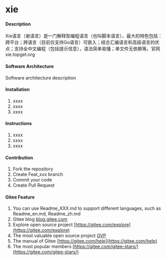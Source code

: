 # xie

#### Description
Xie语言（谢语言）是一门解释型编程语言（也叫脚本语言），最大的特色包括：跨平台；跨语言（目前仅支持Go语言）可嵌入；结合汇编语言和高级语言的优点；支持全中文编程（包括提示信息），语法简单易懂；单文件无依赖等。官网 xie.topget.org

#### Software Architecture
Software architecture description

#### Installation

1.  xxxx
2.  xxxx
3.  xxxx

#### Instructions

1.  xxxx
2.  xxxx
3.  xxxx

#### Contribution

1.  Fork the repository
2.  Create Feat_xxx branch
3.  Commit your code
4.  Create Pull Request


#### Gitee Feature

1.  You can use Readme\_XXX.md to support different languages, such as Readme\_en.md, Readme\_zh.md
2.  Gitee blog [blog.gitee.com](https://blog.gitee.com)
3.  Explore open source project [https://gitee.com/explore](https://gitee.com/explore)
4.  The most valuable open source project [GVP](https://gitee.com/gvp)
5.  The manual of Gitee [https://gitee.com/help](https://gitee.com/help)
6.  The most popular members  [https://gitee.com/gitee-stars/](https://gitee.com/gitee-stars/)
